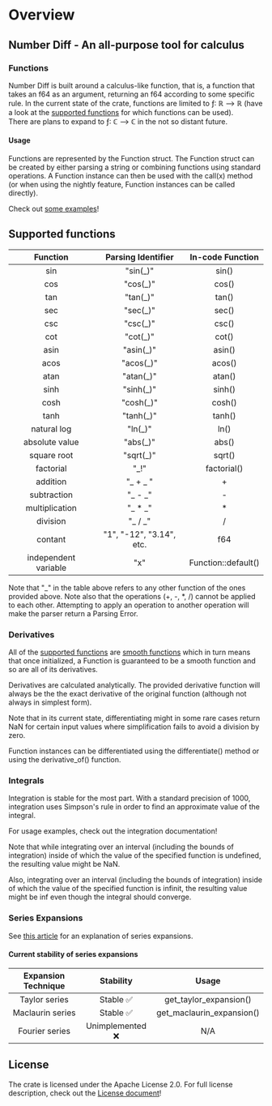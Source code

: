  # Overview
 ## Number Diff - An all-purpose tool for calculus

 ### Functions
 Number Diff is built around a calculus-like function, that is, a function that takes an
 f64 as an argument, returning an f64 according to some specific rule. In the current state of
 the crate, functions are limited to ƒ: ℝ ⟶ ℝ (have a look at the [supported
 functions](#supported-functions) for which functions can be used).  
 There are plans to expand to ƒ: ℂ ⟶ ℂ in the not so distant future.

 #### Usage
 Functions are represented by the Function struct. The Function struct can be created by either
 parsing a string or combining functions using standard operations. A Function
 instance can then be used with the call(x) method (or when using the nightly feature, Function
 instances can be called directly).

 Check out [some examples](https://github.com/HellFelix/number-diff/tree/main/examples)!

 ## Supported functions
 | Function | Parsing Identifier | In-code Function |
 |:----------:|:-------------------:|:-----------------:|
 | sin      | "sin(_)"            | sin()|
 | cos       | "cos(_)"            | cos()|
 | tan       | "tan(_)"            | tan()|
 | sec       | "sec(_)"            | sec()|
 | csc       | "csc(_)"            | csc()|
 | cot       | "cot(_)"            | cot()|
 | asin      | "asin(_)"            | asin()|
 | acos      | "acos(_)"            | acos()|
 | atan      | "atan(_)"            | atan()|
 | sinh      | "sinh(_)"            | sinh()|
 | cosh      | "cosh(_)"            | cosh()|
 | tanh      | "tanh(_)"            | tanh()|
 | natural log|"ln(_)"            | ln()|
 | absolute value|"abs(_)"           | abs()|
 | square root|"sqrt(_)"            | sqrt()|
 | factorial | "_!"              | factorial()|
 | addition | "_ + _ "            | +|
 | subtraction| "_ - _"            | -|
 | multiplication| "_ * _"       | *|
 | division   | "_ / _"           | /|
 | contant | "1", "-12", "3.14", etc. | f64|
 | independent variable | "x"    | Function::default()|

 Note that "_" in the table above refers to any other function of the ones provided above. Note also that the
 operations (+, -, *, /) cannot be applied to each other. Attempting to apply an operation to
 another operation will make the parser return a Parsing Error.

 ### Derivatives
 All of the [supported functions](#supported-functions) are [smooth functions](https://en.wikipedia.org/wiki/Smoothness) which in turn
 means that once initialized, a Function is guaranteed to be a smooth function and so are all of its
 derivatives.

 Derivatives are calculated analytically. The provided derivative function will always be the
 the exact derivative of the original function (although not always in simplest form).

 Note that in its current state, differentiating might in some rare cases return NaN for
 certain input values where simplification fails to avoid a division by zero.

 Function instances can be differentiated using the differentiate()
 method or using the derivative_of() function.

 ### Integrals
 Integration is stable for the most part. With a standard precision of 1000, integration uses
 Simpson's rule in order to find an approximate value of the integral.

 For usage examples, check out the integration documentation!

 Note that while integrating over an interval (including the bounds of integration) inside of which the value of the
 specified function is undefined, the resulting value might be NaN.

 Also, integrating over an interval (including the bounds of integration) inside of which the value of the
 specified function is infinit, the resulting value might be inf even though the integral should converge.

 ### Series Expansions
 See [this article](https://en.wikipedia.org/wiki/Series_expansion) for an explanation of series
 expansions.

 #### Current stability of series expansions

 | Expansion Technique | Stability | Usage       |
 |:-------------------:|:---------:|:-----------:|
 | Taylor series       | Stable ✅ | get_taylor_expansion()|
 | Maclaurin series    | Stable ✅ | get_maclaurin_expansion()|
 | Fourier series      | Unimplemented ❌| N/A |

 ## License

The crate is licensed under the Apache License 2.0. For full license description, check out the [License document](https://github.com/HellFelix/number-diff/blob/main/LICENSE)!

